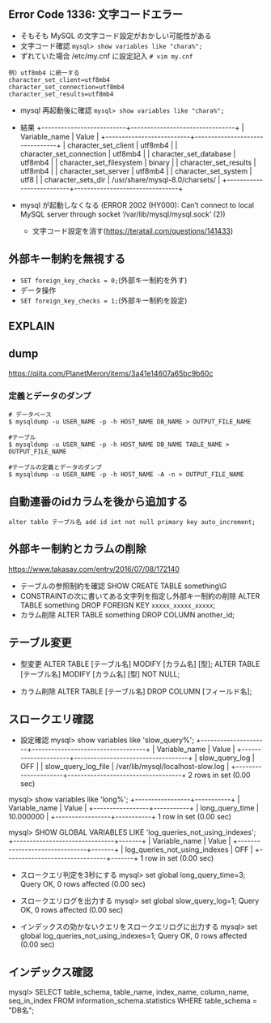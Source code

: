## Error Code 1336: 文字コードエラー
- そもそも MySQL の文字コード設定がおかしい可能性がある
- 文字コード確認 `mysql> show variables like "chara%";`
- ずれていた場合 /etc/my.cnf に設定記入 `# vim my.cnf`
```
例）utf8mb4 に統一する
character_set_client=utf8mb4
character_set_connection=utf8mb4
character_set_results=utf8mb4
```
- mysql 再起動後に確認 `mysql> show variables like "chara%";`
- 結果
+--------------------------+--------------------------------+
| Variable_name            | Value                          |
+--------------------------+--------------------------------+
| character_set_client     | utf8mb4                        |
| character_set_connection | utf8mb4                        |
| character_set_database   | utf8mb4                        |
| character_set_filesystem | binary                         |
| character_set_results    | utf8mb4                        |
| character_set_server     | utf8mb4                        |
| character_set_system     | utf8                           |
| character_sets_dir       | /usr/share/mysql-8.0/charsets/ |
+--------------------------+--------------------------------+

- mysql が起動しなくなる (ERROR 2002 (HY000): Can’t connect to local MySQL server through socket ‘/var/lib/mysql/mysql.sock’ (2))
  - 文字コード設定を消す(https://teratail.com/questions/141433)

## 外部キー制約を無視する
- `SET foreign_key_checks = 0;`(外部キー制約を外す)
- データ操作
- `SET foreign_key_checks = 1;`(外部キー制約を設定)

## EXPLAIN


## dump
https://qiita.com/PlanetMeron/items/3a41e14607a65bc9b60c

### 定義とデータのダンプ
```
# データベース
$ mysqldump -u USER_NAME -p -h HOST_NAME DB_NAME > OUTPUT_FILE_NAME

#テーブル
$ mysqldump -u USER_NAME -p -h HOST_NAME DB_NAME TABLE_NAME > OUTPUT_FILE_NAME

#テーブルの定義とデータのダンプ
$ mysqldump -u USER_NAME -p -h HOST_NAME -A -n > OUTPUT_FILE_NAME
```

## 自動連番のidカラムを後から追加する
`alter table テーブル名 add id int not null primary key auto_increment;`

## 外部キー制約とカラムの削除
https://www.takasay.com/entry/2016/07/08/172140

- テーブルの参照制約を確認
SHOW CREATE TABLE something\G
- CONSTRAINTの次に書いてある文字列を指定し外部キー制約の削除
ALTER TABLE something DROP FOREIGN KEY `xxxxx_xxxxx_xxxxx`;
- カラム削除
ALTER TABLE something DROP COLUMN another_id;

## テーブル変更
- 型変更
ALTER TABLE [テーブル名] MODIFY [カラム名] [型];
ALTER TABLE [テーブル名] MODIFY [カラム名] [型] NOT NULL;

- カラム削除
ALTER TABLE [テーブル名] DROP COLUMN [フィールド名];

## スロークエリ確認

- 設定確認
mysql> show variables like 'slow_query%';
+---------------------+-----------------------------------+
| Variable_name       | Value                             |
+---------------------+-----------------------------------+
| slow_query_log      | OFF                               |
| slow_query_log_file | /var/lib/mysql/localhost-slow.log |
+---------------------+-----------------------------------+
2 rows in set (0.00 sec)

mysql> show variables like 'long%';
+-----------------+-----------+
| Variable_name   | Value     |
+-----------------+-----------+
| long_query_time | 10.000000 |
+-----------------+-----------+
1 row in set (0.00 sec)

mysql> SHOW GLOBAL VARIABLES LIKE 'log_queries_not_using_indexes';
+-------------------------------+-------+
| Variable_name                 | Value |
+-------------------------------+-------+
| log_queries_not_using_indexes | OFF   |
+-------------------------------+-------+
1 row in set (0.00 sec)


- スロークエリ判定を3秒にする
mysql> set global long_query_time=3;
Query OK, 0 rows affected (0.00 sec)

- スロークエリログを出力する
mysql> set global slow_query_log=1;
Query OK, 0 rows affected (0.00 sec)

- インデックスの効かないクエリをスロークエリログに出力する
mysql> set global log_queries_not_using_indexes=1;
Query OK, 0 rows affected (0.00 sec)


## インデックス確認
mysql> SELECT table_schema, table_name, index_name, column_name, seq_in_index FROM information_schema.statistics WHERE table_schema = "DB名";
